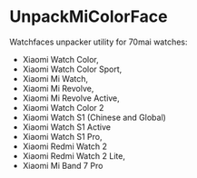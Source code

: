 # UnpackMiColorFace

Watchfaces unpacker utility for 70mai watches:
- Xiaomi Watch Color,
- Xiaomi Watch Color Sport,
- Xiaomi Mi Watch,
- Xiaomi Mi Revolve,
- Xiaomi Mi Revolve Active,
- Xiaomi Watch Color 2
- Xiaomi Watch S1 (Chinese and Global)
- Xiaomi Watch S1 Active
- Xiaomi Watch S1 Pro,
- Xiaomi Redmi Watch 2
- Xiaomi Redmi Watch 2 Lite,
- Xiaomi Mi Band 7 Pro
